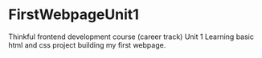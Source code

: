 # FirstWebpageUnit1
Thinkful frontend development course (career track) Unit 1 Learning basic html and css project building my first webpage.
